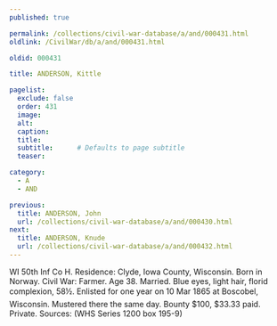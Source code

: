 ```yaml
---
published: true

permalink: /collections/civil-war-database/a/and/000431.html
oldlink: /CivilWar/db/a/and/000431.html

oldid: 000431

title: ANDERSON, Kittle

pagelist:
  exclude: false
  order: 431
  image: 
  alt:
  caption:
  title:
  subtitle:      # Defaults to page subtitle
  teaser:

category: 
  - A 
  - AND

previous:
  title: ANDERSON, John
  url: /collections/civil-war-database/a/and/000430.html  
next:
  title: ANDERSON, Knude
  url: /collections/civil-war-database/a/and/000432.html   
---
```

WI 50th Inf Co H. Residence: Clyde, Iowa County, Wisconsin. Born in Norway. Civil War: Farmer. Age 38. Married. Blue eyes, light hair, florid complexion, 5&#146;8&frac12;&#148;. Enlisted for one year on 10 Mar 1865 at Boscobel, Wisconsin. Mustered there the same day. Bounty $100, $33.33 paid. Private. Sources: (WHS Series 1200 box 195-9)